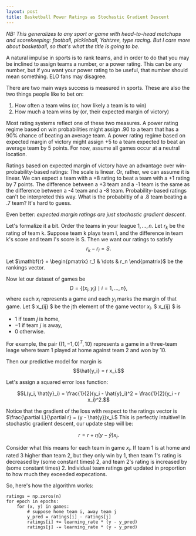 ```yaml
---
layout: post
title: Basketball Power Ratings as Stochastic Gradient Descent
---
```


*NB: This generalizes to any sport or game with head-to-head matchups and scorekeeping: football, pickleball, Yahtzee, type racing. But I care more about basketball, so that's what the title is going to be.*

A natural impulse in sports is to rank teams, and in order to do that you may be inclined to assign teams a number, or a power rating. This can be any number, but if you want your power rating to be useful, that number should mean something. ELO fans may disagree.

There are two main ways success is measured in sports. These are also the two things people like to bet on:
1. How often a team wins (or, how likely a team is to win)
2. How much a team wins by (or, their expected margin of victory)

Most rating systems reflect one of these two measures. A power rating regime based on win probabilities might assign .90 to a team that has a 90% chance of beating an average team. A power rating regime based on expected margin of victory might assign +5 to a team expected to beat  an average team by 5 points. For now, assume all games occur at a neutral location.

Ratings based on expected margin of victory have an advantage over win-probability-based ratings: The scale is linear. Or, rather, we can assume it is linear. We can expect a team with a +8 rating to beat a team with a +1 rating by 7 points. The difference between a +3 team and a -1 team is the same as the difference between a -4 team and a -8 team. Probability-based ratings can't be interpreted this way. What is the probabiltiy of a .8 team beating a .7 team? It's hard to guess.

Even better: *expected margin ratings are just stochastic gradient descent*.

Let's formalize it a bit. Order the teams in your league $1, \dots, n$. Let $r_k$ be the rating of team k. Suppose team k plays team l, and the difference in team k's score and team l's score is S. Then we want our ratings to satisfy
$$r_k - r_l = S.$$

Let $\mathbf{r} = \begin{pmatrix} r_1 & \dots & r_n \end{pmatrix}$ be the rankings vector.

Now let our dataset of games be 
$$D = \{(x_i, y_i) \mid i = 1, \dots, n\},$$
where each 
$x_i$
 represents a game and each $y_i$ marks the margin of that game.
Let $ x_{ij} $ be the jth element of the game vector $x_i.$
 $ x_{ij} $ is
- $1$ if team $j$ is home,
- $-1$ if team $j$ is away,
- $0$ otherwise.

For example, the pair $((1, -1, 0)^T, 10)$ represents a game in a three-team leage where team 1 played at home against team 2 and won by 10.

Then our predictive model for margin is $$\hat{y_i} = r x_i.$$

Let's assign a squared error loss function:

$$L(y_i, \hat{y}_i) = \frac{1}{2}(y_i - \hat{y}_i)^2 = \frac{1}{2}(y_i - r x_i)^2.$$

Notice that the gradient of the loss with respect to the ratings vector is $\frac{\partial L}{\partial r} = (y - \hat{y})x_i.$ This is perfectly intuitive! In stochastic gradient descent, our update step will be:

$$r = r + \eta (y - \hat{y}) x_i.$$

Consider what this means for each team in game $x_i.$ If team 1 is at home and rated 3 higher than team 2, but they only win by 1, then team 1's rating is decreased by (some constant times) 2, and team 2's rating is increased by (some constant times) 2. Individual team ratings get updated in proportion to how much they exceeded expecations.

So, here's how the algorithm works:  
```plaintext
ratings = np.zeros(n)
for epoch in epochs:
    for (x, y) in games:
        # suppose home team i, away team j
        y_pred = ratings[i] - ratings[j]
        ratings[i] += learning_rate * (y - y_pred)
        ratings[j] -= learning_rate * (y - y_pred)
```




